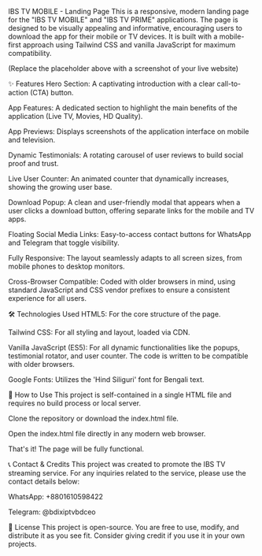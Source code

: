 IBS TV MOBILE - Landing Page
This is a responsive, modern landing page for the "IBS TV MOBILE" and "IBS TV PRIME" applications. The page is designed to be visually appealing and informative, encouraging users to download the app for their mobile or TV devices. It is built with a mobile-first approach using Tailwind CSS and vanilla JavaScript for maximum compatibility.

(Replace the placeholder above with a screenshot of your live website)

✨ Features
Hero Section: A captivating introduction with a clear call-to-action (CTA) button.

App Features: A dedicated section to highlight the main benefits of the application (Live TV, Movies, HD Quality).

App Previews: Displays screenshots of the application interface on mobile and television.

Dynamic Testimonials: A rotating carousel of user reviews to build social proof and trust.

Live User Counter: An animated counter that dynamically increases, showing the growing user base.

Download Popup: A clean and user-friendly modal that appears when a user clicks a download button, offering separate links for the mobile and TV apps.

Floating Social Media Links: Easy-to-access contact buttons for WhatsApp and Telegram that toggle visibility.

Fully Responsive: The layout seamlessly adapts to all screen sizes, from mobile phones to desktop monitors.

Cross-Browser Compatible: Coded with older browsers in mind, using standard JavaScript and CSS vendor prefixes to ensure a consistent experience for all users.

🛠️ Technologies Used
HTML5: For the core structure of the page.

Tailwind CSS: For all styling and layout, loaded via CDN.

Vanilla JavaScript (ES5): For all dynamic functionalities like the popups, testimonial rotator, and user counter. The code is written to be compatible with older browsers.

Google Fonts: Utilizes the 'Hind Siliguri' font for Bengali text.

🚀 How to Use
This project is self-contained in a single HTML file and requires no build process or local server.

Clone the repository or download the index.html file.

Open the index.html file directly in any modern web browser.

That's it! The page will be fully functional.

📞 Contact & Credits
This project was created to promote the IBS TV streaming service. For any inquiries related to the service, please use the contact details below:

WhatsApp: +8801610598422

Telegram: @bdixiptvbdceo

📜 License
This project is open-source. You are free to use, modify, and distribute it as you see fit. Consider giving credit if you use it in your own projects.

